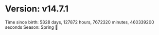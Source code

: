 # Version: v14.7.1
Time since birth: 5328 days, 127872 hours, 7672320 minutes, 460339200 seconds
Season: Spring 🌸
